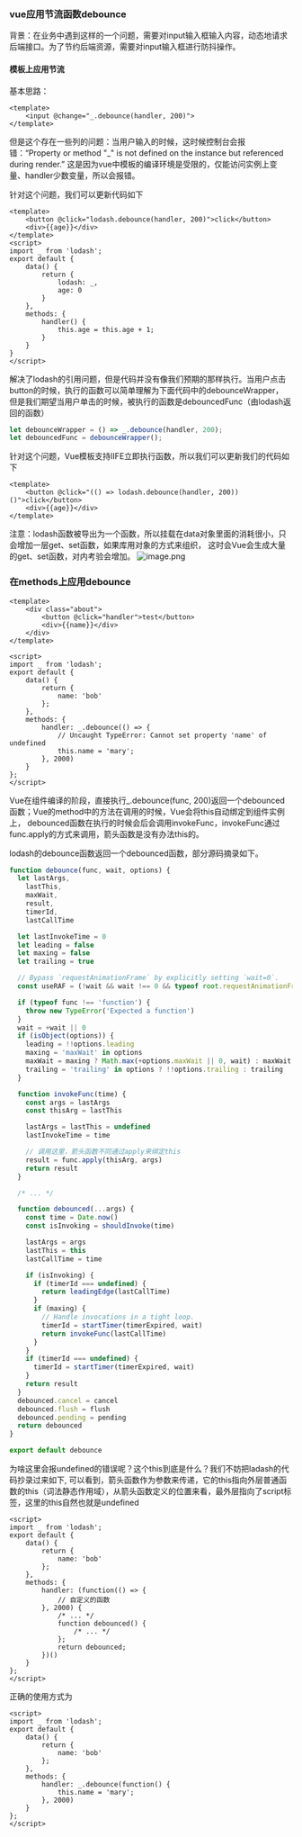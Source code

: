 ### vue应用节流函数debounce

背景：在业务中遇到这样的一个问题，需要对input输入框输入内容，动态地请求后端接口。为了节约后端资源，需要对input输入框进行防抖操作。


#### 模板上应用节流
基本思路：
```vue
<template>
    <input @change="_.debounce(handler, 200)">
</template>
```
但是这个存在一些列的问题：当用户输入的时候，这时候控制台会报错：“Property or method "_" is not defined on the instance but referenced during render.”
这是因为vue中模板的编译环境是受限的，仅能访问实例上变量、handler少数变量，所以会报错。

针对这个问题，我们可以更新代码如下
```vue
<template>
    <button @click="lodash.debounce(handler, 200)">click</button>
    <div>{{age}}</div>
</template>
<script>
import _ from 'lodash';
export default {
    data() {
        return {
            lodash: _,
            age: 0
        }
    },
    methods: {
        handler() {
            this.age = this.age + 1;
        }
    }
}
</script>
```
解决了lodash的引用问题，但是代码并没有像我们预期的那样执行。当用户点击button的时候，执行的函数可以简单理解为下面代码中的debounceWrapper，
但是我们期望当用户单击的时候，被执行的函数是debouncedFunc（由lodash返回的函数）
```js
let debounceWrapper = () => _.debounce(handler, 200);
let debouncedFunc = debounceWrapper();
```

针对这个问题，Vue模板支持IIFE立即执行函数，所以我们可以更新我们的代码如下
```vue
<template>
    <button @click="(() => lodash.debounce(handler, 200))()">click</button>
    <div>{{age}}</div>
</template>
```

注意：lodash函数被导出为一个函数，所以挂载在data对象里面的消耗很小，只会增加一层get、set函数，如果库用对象的方式来组织，
这时会Vue会生成大量的get、set函数，对内考验会增加。
![image.png](https://i.loli.net/2020/08/21/xfU7GmeFit4CAuy.png)


### 在methods上应用debounce
```vue
<template>
    <div class="about">
        <button @click="handler">test</button>
        <div>{{name}}</div>
    </div>
</template>

<script>
import _ from 'lodash';
export default {
    data() {
        return {
            name: 'bob'
        };
    },
    methods: {
        handler: _.debounce(() => {
            // Uncaught TypeError: Cannot set property 'name' of undefined
            this.name = 'mary';
        }, 2000)
    }
};
</script>
```

Vue在组件编译的阶段，直接执行_.debounce(func, 200)返回一个debounced函数；Vue的method中的方法在调用的时候，Vue会将this自动绑定到组件实例上，
debounced函数在执行的时候会后会调用invokeFunc，invokeFunc通过func.apply的方式来调用，箭头函数是没有办法this的。

lodash的debounce函数返回一个debounced函数，部分源码摘录如下。
```js
function debounce(func, wait, options) {
  let lastArgs,
    lastThis,
    maxWait,
    result,
    timerId,
    lastCallTime

  let lastInvokeTime = 0
  let leading = false
  let maxing = false
  let trailing = true

  // Bypass `requestAnimationFrame` by explicitly setting `wait=0`.
  const useRAF = (!wait && wait !== 0 && typeof root.requestAnimationFrame === 'function')

  if (typeof func !== 'function') {
    throw new TypeError('Expected a function')
  }
  wait = +wait || 0
  if (isObject(options)) {
    leading = !!options.leading
    maxing = 'maxWait' in options
    maxWait = maxing ? Math.max(+options.maxWait || 0, wait) : maxWait
    trailing = 'trailing' in options ? !!options.trailing : trailing
  }

  function invokeFunc(time) {
    const args = lastArgs
    const thisArg = lastThis

    lastArgs = lastThis = undefined
    lastInvokeTime = time

    // 调用这里，箭头函数不同通过apply来绑定this
    result = func.apply(thisArg, args)
    return result
  }

  /* ... */

  function debounced(...args) {
    const time = Date.now()
    const isInvoking = shouldInvoke(time)

    lastArgs = args
    lastThis = this
    lastCallTime = time

    if (isInvoking) {
      if (timerId === undefined) {
        return leadingEdge(lastCallTime)
      }
      if (maxing) {
        // Handle invocations in a tight loop.
        timerId = startTimer(timerExpired, wait)
        return invokeFunc(lastCallTime)
      }
    }
    if (timerId === undefined) {
      timerId = startTimer(timerExpired, wait)
    }
    return result
  }
  debounced.cancel = cancel
  debounced.flush = flush
  debounced.pending = pending
  return debounced
}

export default debounce
```

为啥这里会报undefined的错误呢？这个this到底是什么？我们不妨把ladash的代码抄录过来如下,
可以看到，箭头函数作为参数来传递，它的this指向外层普通函数的this（词法静态作用域），从箭头函数定义的位置来看，最外层指向了script标签，这里的this自然也就是undefined
```vue
<script>
import _ from 'lodash';
export default {
    data() {
        return {
            name: 'bob'
        };
    },
    methods: {
        handler: (function(() => {
            // 自定义的函数
        }, 2000) {
            /* ... */
            function debounced() {
                /* ... */
            };
            return debounced;
        })()
    }
};
</script>
```


正确的使用方式为
```vue
<script>
import _ from 'lodash';
export default {
    data() {
        return {
            name: 'bob'
        };
    },
    methods: {
        handler: _.debounce(function() {
            this.name = 'mary';
        }, 2000)
    }
};
</script>
```